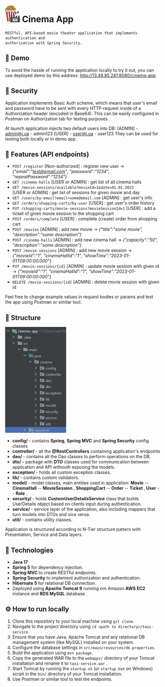 
# <img src="https://raw.githubusercontent.com/outref/readme-recources/main/cinema.png"  width="48" height="55"> Cinema App
```
RESTful, API-based movie theater application that implements authentication and
authorization with Spring Security.
```
## 🚀 Demo
To avoid the hassle of running the application locally to try it out, you can use deployed demo by this address: http://13.48.85.241:8080/cinema-app

## 🔐 Security
Application implements Basic Auth scheme, which means that user's email and password have to be sent with every HTTP-request inside of a Authorization header (encoded in Base64). 
This can be easily configured in Postman on Authorization tab for testing purposes.

At launch application injects two default users into DB:
[ADMIN] - admin@i.ua - admin123
[USER] - user@i.ua - user123
They can be used for testing both locally or in demo app. 


## 🎯 Features (API endpoints)
- `POST /register`   [Non-authorized] : register new user -> 
*{"email":"test@email.com", "password":"1234", "repeatPassword":"1234"}*
- `GET /cinema-halls`  [USER or ADMIN] : get list of all cinema halls
- `GET /movie-sessions/available?movieId=1&date=01.01.2023`  
  [USER or ADMIN] : get list of sessions for given movie and day
- `GET /users/by-email?email=some@email.com` [ADMIN] : get user's info
- `GET /orders/shopping-carts/by-user` [USER] : get user's order history
- `PUT /shopping-carts/movie-sessions?movieSessionId=1` 
  [USER] : add a ticket of given movie session to the shopping cart
- `POST /orders/complete` [USER] : complete (create) order from shopping cart
- `POST /movies` [ADMIN] : add new movie -> 
  *{"title":"some movie", "description":"some description"}*
- `POST /cinema-halls` [ADMIN] : add new cinema hall ->
  *{"capacity":"50", "description":"some description"}*
- `POST /movie-sessions` [ADMIN]  : add new movie session ->
  *{"movieId":"1", "cinemaHallId":"1", "showTime":"2023-01-01T09:00:00.000"}*
- `PUT /movie-sessions/{id}` [ADMIN]  : update movie session with given id -> 
  *{"movieId":"1", "cinemaHallId":"1", "showTime":"2023-01-01T09:00:00.000"}*
- `DELETE /movie-sessions/{id}`  [ADMIN]  : delete movie session with given id

Feel free to change example values in request bodies or params and test the app using Postman or similar tool.

## 📖 Structure
![structure](https://raw.githubusercontent.com/outref/readme-recources/main/cinema-structure.png)
- <b> config/ </b> - contains <b>Spring</b>, <b>Spring MVC</b> and <b>Spring Security</b> config classes
- <b> controller/ </b> - all the <b>@RestControllers</b> containing application's endpoints
- <b> dao/ </b> - contains all the Dao classes to perform operations on the DB.
- <b> dto/ </b> - package with <b>DTO</b> classes used for communication between application and API withouth exposing the models. 
- <b> exception/ </b> - holds all custom exception classes.
- <b> lib/ </b> - contains custom validators.
- <b> model/ </b> - model classes, main entities used in application: <b> Movie </b> -- <b> CinemaHall </b> -- <b> MovieSession </b>, <b> ShoppingCart </b> -- <b> Order </b> -- <b> Ticket </b>, <b> User </b> -- <b> Role </b>.
- <b> security/ </b> - holds <b>CustomUserDetailsService</b> class that builds UserDetails object based on clients input during authentication.
- <b> service/ </b> - service layer of the application, also including mappers that turn models into DTOs and vice versa.
- <b> util/ </b> - contains utility classes.

Application is structured according to N-Tier structure pattern with Presentation, Service and Data layers.

## 🤖 Technologies
- <b>Java 17</b>
- <b>Spring 5</b> for dependency injection.
- <b>Spring MVC </b> to create RESTful endpoints.
- <b>Spring Security</b> to implement authorization and authentication.
- <b>Hibernate 5</b> for relational DB connection.
- Deployed using <b>Apache Tomcat 9</b> running om Amazon <b>AWS EC2</b> instance and <b>RDS MySQL</b> database.

## ⚙️ How to run locally
1.  Clone this repository to your local machine using `git clone`.
2.  Navigate to the project directory using `cd <path to directory>/taxi-service`.
3.  Ensure that you have Java, Apache Tomcat and any relational DB management system (like MySQL) installed on your system.
4.  Configure the database settings in `src/main/resources/db.properties`.
5. Build the application using `mvn package`.
6.  Copy the generated WAR file to the `webapps/` directory of your Tomcat installation and rename it to `taxi-service.war` .
7.  Start Tomcat by running the `startup.sh` (or `startup.bat` on Windows) script in the `bin/` directory of your Tomcat installation.
8.  Use Postman or similar tool to test the endpoints.
